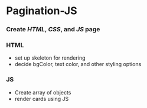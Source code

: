 # Pagination-JS

### Create _HTML_, _CSS_, and _JS_ page

### HTML
- set up skeleton for rendering
- decide bgColor, text color, and other styling options

### JS 
- Create array of objects 
- render cards using JS 
